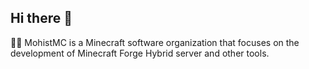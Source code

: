 ## Hi there 👋


🙋‍♀️ MohistMC is a Minecraft software organization that focuses on the development of Minecraft Forge Hybrid server and other tools.
